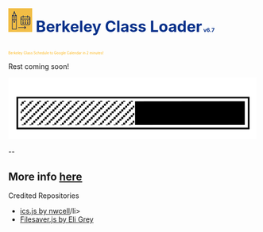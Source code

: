 <div>

<h1 style="padding: 10px 0; font-family: 'Inter', sans-serif; font-size: 2.2em; color: #012c88fa;"><img src="ext_icon_48.png" style="display: inline; width='36px'"> 
    Berkeley Class Loader<span id="version-number-top" style="font-size: 0.35em;
        color: ;"> v6.7</span>
        <br>
    </h1>
<p style="font-size: 0.5em; color: #FDB515">Berkeley Class Schedule to Google Calendar in 2 minutes!</p>
</div>
<p>Rest coming soon!</p>
<img src="loading_bar_short.gif" width="500px">

--

<h2>More info <a href="https:/www.tinyurl.com/bcs-faq-howto">here</a></h2>

<p>Credited Repositories</p>
<ul>
    <li><a href="https://github.com/nwcell/ics.js/">ics.js by nwcell</a>/li>
    <li><a href="https://github.com/eligrey/FileSaver.js">Filesaver.js by Eli Grey</a></li>
</ul>
